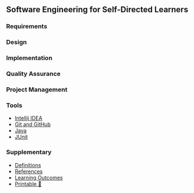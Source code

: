 <link rel="stylesheet" href="{{baseUrl}}/css/textbook.css">

<div class="website-content">

## Software Engineering for Self-Directed Learners

<include src="introduction/topic.md" />

<include src="softwareEngineering/topicToc.md" />

### Requirements

<include src="requirements/topicToc.md" />

<include src="productDesign/topicToc.md" />

### Design

<include src="design/topicToc.md" />

<include src="designPrinciples/topicToc.md" />

<include src="oop/topicToc.md" />

<include src="modelling/topicToc.md" />

<include src="architecture/topicToc.md" />

<include src="designPatterns/topicToc.md" />

### Implementation

<include src="ides/topicToc.md" />

<include src="codeQuality/topicToc.md" />

<include src="refactoring/topicToc.md" />

<include src="documentation/topicToc.md" />

<include src="errorHandling/topicToc.md" />

<include src="integration/topicToc.md" />

<include src="oopImplementation/topicToc.md" />

<include src="reuse/topicToc.md" />

### Quality Assurance

<include src="qualityAssurance/topicToc.md" />

<include src="testing/topicToc.md" />

<include src="testCaseDesign/topicToc.md" />

### Project Management

<include src="revisionControl/topicToc.md" />

<include src="projectPlanning/topicToc.md" />

<include src="teamwork/topicToc.md" />

<include src="processModels/topicToc.md" />

### Tools

<include src="uml/topicToc.md" />

* [Intellij IDEA]()
* [Git and GitHub]()
* [Java]()
* [JUnit]()


### Supplementary

<include src="principles/topicToc.md" />

* [Definitions](common/definitions.html)
* [References](common/references.html)
* [Learning Outcomes](common/outcomes.html)
* [Printable :scroll:](common/print.html)

<include src="java/style/topicToc.md" />

</div>
